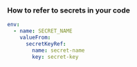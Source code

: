 ### How to refer to secrets in your code

```yaml
env: 
  - name: SECRET_NAME
    valueFrom:
      secretKeyRef:
        name: secret-name
        key: secret-key
```